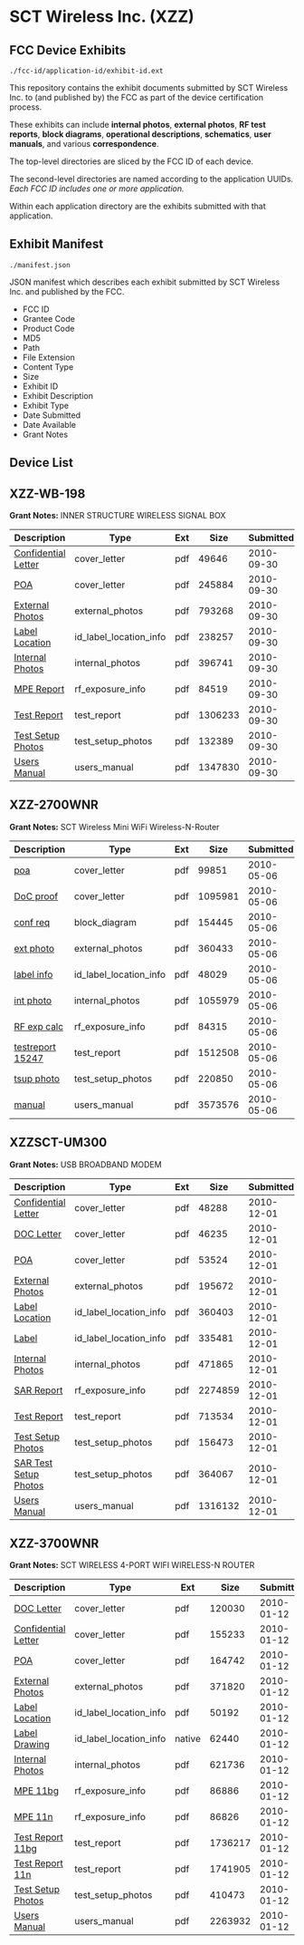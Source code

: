 # SCT Wireless Inc. (XZZ)
## FCC Device Exhibits

```
./fcc-id/application-id/exhibit-id.ext
```

This repository contains the exhibit documents submitted by SCT Wireless Inc. to (and published by) the FCC as part of the device certification process.

These exhibits can include **internal photos**, **external photos**, **RF test reports**, **block diagrams**, **operational descriptions**, **schematics**, **user manuals**, and various **correspondence**.

The top-level directories are sliced by the FCC ID of each device.

The second-level directories are named according to the application UUIDs. *Each FCC ID includes one or more application.*

Within each application directory are the exhibits submitted with that application. 

## Exhibit Manifest

```
./manifest.json
```

JSON manifest which describes each exhibit submitted by SCT Wireless Inc. and published by the FCC.

- FCC ID
- Grantee Code
- Product Code
- MD5
- Path
- File Extension
- Content Type
- Size
- Exhibit ID
- Exhibit Description
- Exhibit Type
- Date Submitted
- Date Available
- Grant Notes

## Device List
## XZZ-WB-198
**Grant Notes:** INNER STRUCTURE WIRELESS SIGNAL BOX

| Description | Type | Ext | Size | Submitted | Available |
| ----------- | ---- | --- | ---- | --------- | --------- |
| [Confidential Letter](XZZ-WB-198/ca3f0e8627595eafa1160b60077cb200/1351850.pdf) | cover_letter | pdf | 49646 | 2010-09-30 | 2010-09-30 |
| [POA](XZZ-WB-198/ca3f0e8627595eafa1160b60077cb200/1351854.pdf) | cover_letter | pdf | 245884 | 2010-09-30 | 2010-09-30 |
| [External Photos](XZZ-WB-198/ca3f0e8627595eafa1160b60077cb200/1351851.pdf) | external_photos | pdf | 793268 | 2010-09-30 | 2010-09-30 |
| [Label Location](XZZ-WB-198/ca3f0e8627595eafa1160b60077cb200/1351853.pdf) | id_label_location_info | pdf | 238257 | 2010-09-30 | 2010-09-30 |
| [Internal Photos](XZZ-WB-198/ca3f0e8627595eafa1160b60077cb200/1351852.pdf) | internal_photos | pdf | 396741 | 2010-09-30 | 2010-09-30 |
| [MPE Report](XZZ-WB-198/ca3f0e8627595eafa1160b60077cb200/1351849.pdf) | rf_exposure_info | pdf | 84519 | 2010-09-30 | 2010-09-30 |
| [Test Report](XZZ-WB-198/ca3f0e8627595eafa1160b60077cb200/1351848.pdf) | test_report | pdf | 1306233 | 2010-09-30 | 2010-09-30 |
| [Test Setup Photos](XZZ-WB-198/ca3f0e8627595eafa1160b60077cb200/1351855.pdf) | test_setup_photos | pdf | 132389 | 2010-09-30 | 2010-09-30 |
| [Users Manual](XZZ-WB-198/ca3f0e8627595eafa1160b60077cb200/1351856.pdf) | users_manual | pdf | 1347830 | 2010-09-30 | 2010-09-30 |
## XZZ-2700WNR
**Grant Notes:** SCT Wireless Mini WiFi Wireless-N-Router

| Description | Type | Ext | Size | Submitted | Available |
| ----------- | ---- | --- | ---- | --------- | --------- |
| [poa](XZZ-2700WNR/24861affa4373c49fa28e407335d4d00/1276922.pdf) | cover_letter | pdf | 99851 | 2010-05-06 | 2010-05-06 |
| [DoC proof](XZZ-2700WNR/24861affa4373c49fa28e407335d4d00/1276924.pdf) | cover_letter | pdf | 1095981 | 2010-05-06 | 2010-05-06 |
| [conf req](XZZ-2700WNR/24861affa4373c49fa28e407335d4d00/1276923.pdf) | block_diagram | pdf | 154445 | 2010-05-06 | 2010-05-06 |
| [ext photo](XZZ-2700WNR/24861affa4373c49fa28e407335d4d00/1276925.pdf) | external_photos | pdf | 360433 | 2010-05-06 | 2010-05-06 |
| [label info](XZZ-2700WNR/24861affa4373c49fa28e407335d4d00/1276927.pdf) | id_label_location_info | pdf | 48029 | 2010-05-06 | 2010-05-06 |
| [int photo](XZZ-2700WNR/24861affa4373c49fa28e407335d4d00/1276926.pdf) | internal_photos | pdf | 1055979 | 2010-05-06 | 2010-05-06 |
| [RF exp calc](XZZ-2700WNR/24861affa4373c49fa28e407335d4d00/1276928.pdf) | rf_exposure_info | pdf | 84315 | 2010-05-06 | 2010-05-06 |
| [testreport 15247](XZZ-2700WNR/24861affa4373c49fa28e407335d4d00/1276929.pdf) | test_report | pdf | 1512508 | 2010-05-06 | 2010-05-06 |
| [tsup photo](XZZ-2700WNR/24861affa4373c49fa28e407335d4d00/1276930.pdf) | test_setup_photos | pdf | 220850 | 2010-05-06 | 2010-05-06 |
| [manual](XZZ-2700WNR/24861affa4373c49fa28e407335d4d00/1276931.pdf) | users_manual | pdf | 3573576 | 2010-05-06 | 2010-05-06 |
## XZZSCT-UM300
**Grant Notes:** USB BROADBAND MODEM

| Description | Type | Ext | Size | Submitted | Available |
| ----------- | ---- | --- | ---- | --------- | --------- |
| [Confidential Letter](XZZSCT-UM300/30aea291f333e520c79f7f706879a21d/1384366.pdf) | cover_letter | pdf | 48288 | 2010-12-01 | 2010-12-02 |
| [DOC Letter](XZZSCT-UM300/30aea291f333e520c79f7f706879a21d/1384367.pdf) | cover_letter | pdf | 46235 | 2010-12-01 | 2010-12-02 |
| [POA](XZZSCT-UM300/30aea291f333e520c79f7f706879a21d/1384373.pdf) | cover_letter | pdf | 53524 | 2010-12-01 | 2010-12-02 |
| [External Photos](XZZSCT-UM300/30aea291f333e520c79f7f706879a21d/1384368.pdf) | external_photos | pdf | 195672 | 2010-12-01 | 2010-12-02 |
| [Label Location](XZZSCT-UM300/30aea291f333e520c79f7f706879a21d/1384370.pdf) | id_label_location_info | pdf | 360403 | 2010-12-01 | 2010-12-02 |
| [Label](XZZSCT-UM300/30aea291f333e520c79f7f706879a21d/1384371.pdf) | id_label_location_info | pdf | 335481 | 2010-12-01 | 2010-12-02 |
| [Internal Photos](XZZSCT-UM300/30aea291f333e520c79f7f706879a21d/1384369.pdf) | internal_photos | pdf | 471865 | 2010-12-01 | 2010-12-02 |
| [SAR Report](XZZSCT-UM300/30aea291f333e520c79f7f706879a21d/1384365.pdf) | rf_exposure_info | pdf | 2274859 | 2010-12-01 | 2010-12-02 |
| [Test Report](XZZSCT-UM300/30aea291f333e520c79f7f706879a21d/1384364.pdf) | test_report | pdf | 713534 | 2010-12-01 | 2010-12-02 |
| [Test Setup Photos](XZZSCT-UM300/30aea291f333e520c79f7f706879a21d/1384372.pdf) | test_setup_photos | pdf | 156473 | 2010-12-01 | 2010-12-02 |
| [SAR Test Setup Photos](XZZSCT-UM300/30aea291f333e520c79f7f706879a21d/1384374.pdf) | test_setup_photos | pdf | 364067 | 2010-12-01 | 2010-12-02 |
| [Users Manual](XZZSCT-UM300/30aea291f333e520c79f7f706879a21d/1384375.pdf) | users_manual | pdf | 1316132 | 2010-12-01 | 2010-12-02 |
## XZZ-3700WNR
**Grant Notes:** SCT WIRELESS 4-PORT WIFI WIRELESS-N ROUTER

| Description | Type | Ext | Size | Submitted | Available |
| ----------- | ---- | --- | ---- | --------- | --------- |
| [DOC Letter](XZZ-3700WNR/56d0a68548d90f92cf658b4604cd2cba/1226453.pdf) | cover_letter | pdf | 120030 | 2010-01-12 | 2010-01-13 |
| [Confidential Letter](XZZ-3700WNR/56d0a68548d90f92cf658b4604cd2cba/1226454.pdf) | cover_letter | pdf | 155233 | 2010-01-12 | 2010-01-13 |
| [POA](XZZ-3700WNR/56d0a68548d90f92cf658b4604cd2cba/1226461.pdf) | cover_letter | pdf | 164742 | 2010-01-12 | 2010-01-13 |
| [External Photos](XZZ-3700WNR/56d0a68548d90f92cf658b4604cd2cba/1226455.pdf) | external_photos | pdf | 371820 | 2010-01-12 | 2010-01-13 |
| [Label Location](XZZ-3700WNR/56d0a68548d90f92cf658b4604cd2cba/1226457.pdf) | id_label_location_info | pdf | 50192 | 2010-01-12 | 2010-01-13 |
| [Label Drawing](XZZ-3700WNR/56d0a68548d90f92cf658b4604cd2cba/1226465.native) | id_label_location_info | native | 62440 | 2010-01-12 | 2010-01-13 |
| [Internal Photos](XZZ-3700WNR/56d0a68548d90f92cf658b4604cd2cba/1226456.pdf) | internal_photos | pdf | 621736 | 2010-01-12 | 2010-01-13 |
| [MPE 11bg](XZZ-3700WNR/56d0a68548d90f92cf658b4604cd2cba/1226459.pdf) | rf_exposure_info | pdf | 86886 | 2010-01-12 | 2010-01-13 |
| [MPE 11n](XZZ-3700WNR/56d0a68548d90f92cf658b4604cd2cba/1226460.pdf) | rf_exposure_info | pdf | 86826 | 2010-01-12 | 2010-01-13 |
| [Test Report 11bg](XZZ-3700WNR/56d0a68548d90f92cf658b4604cd2cba/1226462.pdf) | test_report | pdf | 1736217 | 2010-01-12 | 2010-01-13 |
| [Test Report 11n](XZZ-3700WNR/56d0a68548d90f92cf658b4604cd2cba/1226463.pdf) | test_report | pdf | 1741905 | 2010-01-12 | 2010-01-13 |
| [Test Setup Photos](XZZ-3700WNR/56d0a68548d90f92cf658b4604cd2cba/1226464.pdf) | test_setup_photos | pdf | 410473 | 2010-01-12 | 2010-01-13 |
| [Users Manual](XZZ-3700WNR/56d0a68548d90f92cf658b4604cd2cba/1226458.pdf) | users_manual | pdf | 2263932 | 2010-01-12 | 2010-01-13 |
